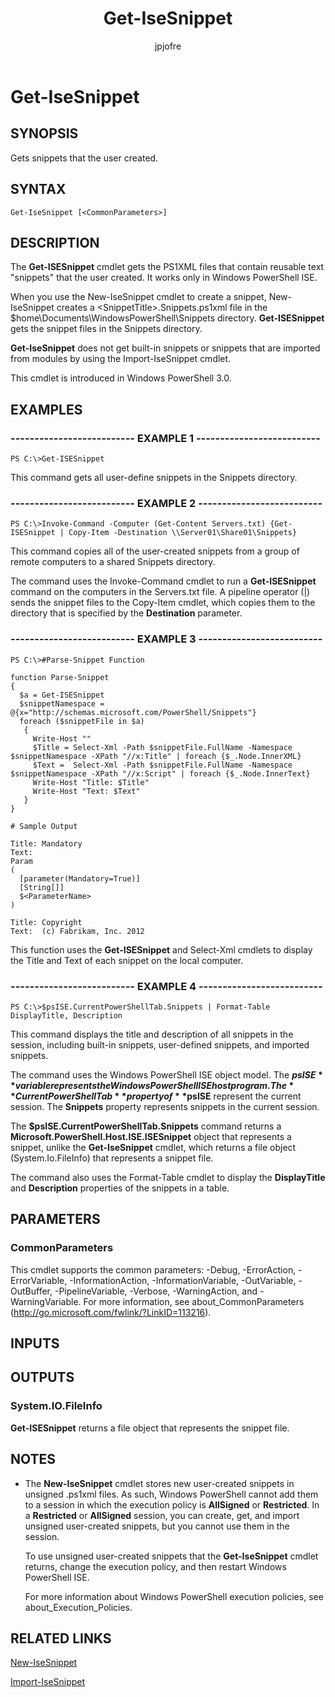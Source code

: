 ﻿---
author: jpjofre
description: 
external help file: ISE-help.xml
keywords: powershell, cmdlet
manager: carolz
ms.date: 2016-09-27
ms.prod: powershell
ms.technology: powershell
ms.topic: reference
online version: http://go.microsoft.com/fwlink/p/?linkid=287355
schema: 2.0.0
title: Get-IseSnippet
---

# Get-IseSnippet

## SYNOPSIS
Gets snippets that the user created.

## SYNTAX

```
Get-IseSnippet [<CommonParameters>]
```

## DESCRIPTION
The **Get-ISESnippet** cmdlet gets the PS1XML files that contain reusable text "snippets" that the user created.
It works only in Windows PowerShell ISE.

When you use the New-IseSnippet cmdlet to create a snippet, New-IseSnippet creates a \<SnippetTitle\>.Snippets.ps1xml file in the $home\Documents\WindowsPowerShell\Snippets directory.
**Get-ISESnippet** gets the snippet files in the Snippets directory.

**Get-IseSnippet** does not get built-in snippets or snippets that are imported from modules by using the Import-IseSnippet cmdlet.

This cmdlet is introduced in Windows PowerShell 3.0.

## EXAMPLES

### -------------------------- EXAMPLE 1 --------------------------
```
PS C:\>Get-ISESnippet
```

This command gets all user-define snippets in the Snippets directory.

### -------------------------- EXAMPLE 2 --------------------------
```
PS C:\>Invoke-Command -Computer (Get-Content Servers.txt) {Get-ISESnippet | Copy-Item -Destination \\Server01\Share01\Snippets}
```

This command copies all of the user-created snippets from a group of remote computers to a shared Snippets directory.

The command uses the Invoke-Command cmdlet to run a **Get-ISESnippet** command on the computers in the Servers.txt file.
A pipeline operator (|) sends the snippet files to the Copy-Item cmdlet, which copies them to the directory that is specified by the **Destination** parameter.

### -------------------------- EXAMPLE 3 --------------------------
```
PS C:\>#Parse-Snippet Function

function Parse-Snippet
{
  $a = Get-ISESnippet
  $snippetNamespace = @{x="http://schemas.microsoft.com/PowerShell/Snippets"}
  foreach ($snippetFile in $a)
   {
     Write-Host ""
     $Title = Select-Xml -Path $snippetFile.FullName -Namespace $snippetNamespace -XPath "//x:Title" | foreach {$_.Node.InnerXML}
     $Text =  Select-Xml -Path $snippetFile.FullName -Namespace $snippetNamespace -XPath "//x:Script" | foreach {$_.Node.InnerText}
     Write-Host "Title: $Title"
     Write-Host "Text: $Text"
   }
}

# Sample Output

Title: Mandatory
Text:
Param
(
  [parameter(Mandatory=True)]
  [String[]]
  $<ParameterName>
)

Title: Copyright
Text:  (c) Fabrikam, Inc. 2012
```

This function uses the **Get-ISESnippet** and Select-Xml cmdlets to display the Title and Text of each snippet on the local computer.

### -------------------------- EXAMPLE 4 --------------------------
```
PS C:\>$psISE.CurrentPowerShellTab.Snippets | Format-Table DisplayTitle, Description
```

This command displays the title and description of all snippets in the session, including built-in snippets, user-defined snippets, and imported snippets.

The command uses the Windows PowerShell ISE object model.
The **$psISE** variable represents the Windows PowerShell ISE host program.
The **CurrentPowerShellTab** property of **$psISE** represent the current session.
The **Snippets** property represents snippets in the current session.

The **$psISE.CurrentPowerShellTab.Snippets** command returns a  **Microsoft.PowerShell.Host.ISE.ISESnippet** object that represents a snippet, unlike the **Get-IseSnippet** cmdlet, which returns a file object (System.Io.FileInfo) that represents a snippet file.

The command also uses the Format-Table cmdlet to display the **DisplayTitle** and **Description** properties of the snippets in a table.

## PARAMETERS

### CommonParameters
This cmdlet supports the common parameters: -Debug, -ErrorAction, -ErrorVariable, -InformationAction, -InformationVariable, -OutVariable, -OutBuffer, -PipelineVariable, -Verbose, -WarningAction, and -WarningVariable. For more information, see about_CommonParameters (http://go.microsoft.com/fwlink/?LinkID=113216).

## INPUTS

## OUTPUTS

### System.IO.FileInfo
**Get-ISESnippet** returns a file object that represents the snippet file.

## NOTES
* The **New-IseSnippet** cmdlet stores new user-created snippets in unsigned .ps1xml files. As such, Windows PowerShell cannot add them to a session in which the execution policy is **AllSigned** or **Restricted**. In a **Restricted** or **AllSigned** session, you can create, get, and import unsigned user-created snippets, but you cannot use them in the session.

  To use unsigned user-created snippets that the **Get-IseSnippet** cmdlet returns, change the execution policy, and then restart Windows PowerShell ISE.

  For more information about Windows PowerShell execution policies, see about_Execution_Policies.

## RELATED LINKS

[New-IseSnippet](.\New-IseSnippet.md)

[Import-IseSnippet](.\Import-IseSnippet.md)

